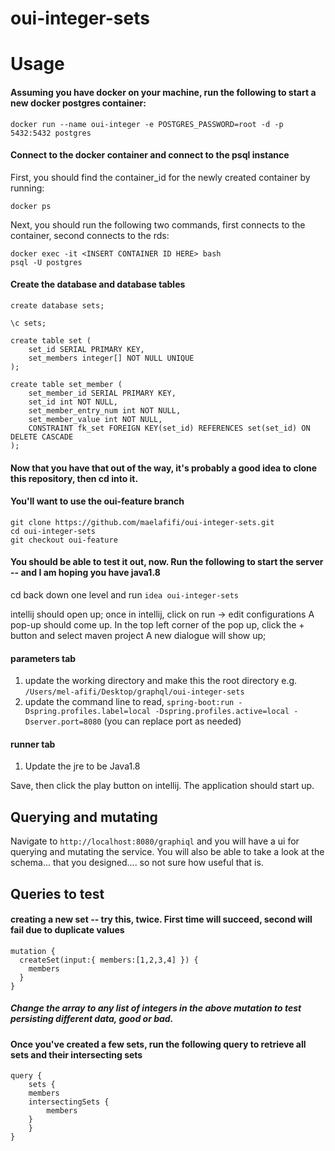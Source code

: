 # oui-integer-sets

# Usage
#### Assuming you have docker on your machine, run the following to start a new docker postgres container:
```
docker run --name oui-integer -e POSTGRES_PASSWORD=root -d -p 5432:5432 postgres
```
#### Connect to the docker container and connect to the psql instance
First, you should find the container_id for the newly created container by running:
```
docker ps
```

Next, you should run the following two commands, first connects to the container, second connects to the rds:
```
docker exec -it <INSERT CONTAINER ID HERE> bash
psql -U postgres
```

#### Create the database and database tables
```
create database sets;

\c sets;

create table set (
    set_id SERIAL PRIMARY KEY,
    set_members integer[] NOT NULL UNIQUE
);

create table set_member (
    set_member_id SERIAL PRIMARY KEY,
    set_id int NOT NULL,
    set_member_entry_num int NOT NULL,
    set_member_value int NOT NULL,
    CONSTRAINT fk_set FOREIGN KEY(set_id) REFERENCES set(set_id) ON DELETE CASCADE
);
```

#### Now that you have that out of the way, it's probably a good idea to clone this repository, then cd into it. 
#### You'll want to use the oui-feature branch
```
git clone https://github.com/maelafifi/oui-integer-sets.git
cd oui-integer-sets 
git checkout oui-feature
```
#### You should be able to test it out, now. Run the following to start the server -- and I am hoping you have java1.8
cd back down one level and run `idea oui-integer-sets`

intellij should open up; once in intellij, click on run -> edit configurations
A pop-up should come up. In the top left corner of the pop up, click the + button and select maven project
A new dialogue will show up; 
#### parameters tab
1. update the working directory and make this the root directory e.g. `/Users/mel-afifi/Desktop/graphql/oui-integer-sets`
2. update the command line to read, `spring-boot:run -Dspring.profiles.label=local -Dspring.profiles.active=local -Dserver.port=8080` (you can replace port as needed)
#### runner tab
1. Update the jre to be Java1.8

Save, then click the play button on intellij. The application should start up. 

## Querying and mutating
Navigate to `http://localhost:8080/graphiql` and you will have a ui for querying and mutating the service.
You will also be able to take a look at the schema... that you designed.... so not sure how useful that is. 

## Queries to test 
#### creating a new set -- try this, twice. First time will succeed, second will fail due to duplicate values
```
mutation {
  createSet(input:{ members:[1,2,3,4] }) {
    members
  }
}
```

##### Change the array to any list of integers in the above mutation to test persisting different data, good or bad.

#### Once you've created a few sets, run the following query to retrieve all sets and their intersecting sets
``` 
query {
	sets {
    members
  	intersectingSets {
    	members
  	}
    }
}
```
